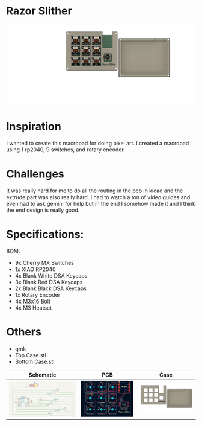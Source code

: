 # Razor Slither
![my hackpad](final_all.png)

# Inspiration
I wanted to create this macropad for doing pixel art. I created a macropad using 1 rp2040, 9 switches, and rotary encoder.

# Challenges
It was really hard for me to do all the routing in the pcb in kicad and the extrude part was also really hard. I had to watch a ton of video guides and even had to ask gemini for help but in the end I somehow made it and I think the end design is really good.

# Specifications:

BOM:

 - 9x Cherry MX Switches
 - 1x XIAO RP2040
 - 4x Blank White DSA Keycaps
 - 3x Blank Red DSA Keycaps
 - 2x Blank Black DSA Keycaps
 - 1x Rotary Encoder
 - 4x M3x16 Bolt
 - 4x M3 Heatset

# Others

 - qmk
 - Top Case.stl
 - Bottom Case.stl

| Schematic | PCB | Case |
|---|---|---|
| ![](Schematic.png) | ![](PCB.png) | ![](Case.png) |


